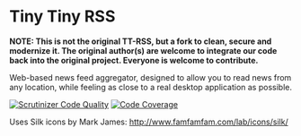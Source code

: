 Tiny Tiny RSS
=============

**NOTE: This is not the original TT-RSS, but a fork to clean, secure and modernize it. The original author(s) are welcome 
to integrate our code back into the original project. Everyone is welcome to contribute.**

Web-based news feed aggregator, designed to allow you to read news from 
any location, while feeling as close to a real desktop application as possible.

[![Scrutinizer Code Quality](https://scrutinizer-ci.com/g/codysnider/tt-rss/badges/quality-score.png?b=master)](https://scrutinizer-ci.com/g/codysnider/tt-rss/?branch=master)
[![Code Coverage](https://scrutinizer-ci.com/g/codysnider/tt-rss/badges/coverage.png?b=master)](https://scrutinizer-ci.com/g/codysnider/tt-rss/?branch=master)

Uses Silk icons by Mark James: http://www.famfamfam.com/lab/icons/silk/
